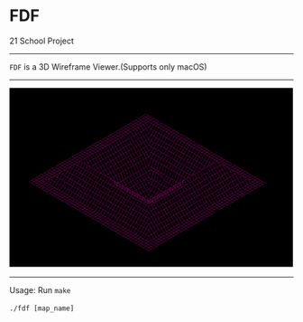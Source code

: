 # FDF
21 School Project 
***
`FDF` is a 3D Wireframe Viewer.(Supports only macOS)
***
![](https://github.com/ctestabu/fdf_fin/blob/master/Screen%20Shot%202019-11-28%20at%2019.13.10.png)
***
Usage: Run `make`

`./fdf [map_name]`
